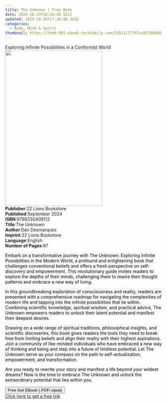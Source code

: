 ```yaml
---
title: The Unknown | Free Book
date: 2024-10-23T18:26:49.521Z
updated: 2024-10-26T17:16:48.343Z
categories:
  - Body, Mind & Spirit
thumbnail: https://thmb-001-ebook.techidaily.com/51011177747ca9219bb0035d9fdd4bfb9b10d7dcface05cb19cd44f84b9b334a.jpg
---
```

<main id="book-container">
  <div class="flex flex-col">
    <div class="book-brief flex-1 py-6 px-4 sm:p-6 md:py-10 md:px-8">
      <!-- brief-->
      <div class="book-brief-main">
        Exploring Infinite Possibilities in a Conformist World
      </div>
    </div>
    <div
      class="book-meta-info flex-1 grid gap-4 col-start-1 col-end-3 row-start-1 sm:mb-6 sm:grid-cols-4 lg:gap-6 lg:col-start-2 lg:row-end-6 lg:row-span-6 lg:mb-0"
    >
      <div
        class="book-meta-info-left place-content-center mt-4 p-4 text-sm leading-6 col-start-2 col-span-2 dark:text-slate-400"
      >
        <img
          class="w-full h-500 object-cover rounded-lg sm:h-255 sm:col-span-2 lg:col-span-full"
          src="https://img-001-ebook.techidaily.com/c50dcc2a0d8541b985a992918109f495561f437f07ceace6f3ef9e865f1c3a49.jpg"
          alt=""
          width="312"
          height="500"
        />
      </div>
      <div
        class="book-meta-info-right mt-2 col-start-1 row-start-2 col-span-3 self-center"
      >
        <!-- meta data  -->
        <div class="flex flex-col px-4 md:px-8">
          <div class="flex-1">
            <strong>Publisher</strong>:<span class="px-2"
              >22 Lions Bookstore</span
            >
          </div>
          <div class="flex-1">
            <strong>Published</strong>:<span class="px-2">September 2024</span>
          </div>
          <div class="flex-1">
            <strong>ISBN</strong>:<span class="px-2">9798330409112</span>
          </div>
          <div class="flex-1">
            <strong>Title</strong>:<span class="px-2">The Unknown</span>
          </div>
          <div class="flex-1">
            <strong>Author</strong>:<span class="px-2">Dan Desmarques</span>
          </div>
          <div class="flex-1">
            <strong>Imprint</strong>:<span class="px-2"
              >22 Lions Bookstore</span
            >
          </div>
          <div class="flex-1">
            <strong>Language</strong>:<span class="px-2">English</span>
          </div>
          <div class="flex-1">
            <strong>Number of Pages</strong>:<span class="px-2">97</span>
          </div>
        </div>
      </div>
    </div>
    <div class="book-description flex-1 py-6 px-4 sm:p-6 md:py-10 md:px-8">
      <div class="book-description-main">
        <div accordion-content="" id="description">
          <p>
            <span style="color: rgb(0, 0, 0)"
              >Embark on a transformative journey with The Unknown: Exploring
              Infinite Possibilities in the Modern World, a profound and
              enlightening book that challenges conventional beliefs and offers
              a fresh perspective on self-discovery and empowerment. This
              revolutionary guide invites readers to explore the depths of their
              minds, challenging them to rewire their thought patterns and
              embrace a new way of living.</span
            >
          </p>
          <p>
            <span style="color: rgb(0, 0, 0)"
              >In this groundbreaking exploration of consciousness and reality,
              readers are presented with a comprehensive roadmap for navigating
              the complexities of modern life and tapping into the infinite
              possibilities that lie within. Combining scientific knowledge,
              spiritual wisdom, and practical advice, The Unknown empowers
              readers to unlock their latent potential and manifest their
              deepest desires.</span
            >
          </p>
          <p>
            <span style="color: rgb(0, 0, 0)"
              >Drawing on a wide range of spiritual traditions, philosophical
              insights, and scientific discoveries, this book gives readers the
              tools they need to break free from limiting beliefs and align
              their reality with their highest aspirations. Join a community of
              like-minded individuals who have embraced a new way of thinking
              and being and step into a future of limitless potential. Let The
              Unknown serve as your compass on the path to self-actualization,
              empowerment, and transformation.&nbsp;</span
            >
          </p>
          <p>
            <span style="color: rgb(0, 0, 0)"
              >Are you ready to rewrite your story and manifest a life beyond
              your wildest dreams? Now is the time to embrace The Unknown and
              unlock the extraordinary potential that lies within you.</span
            >
          </p>
        </div>
        <div class="accordion-fader"></div>
      </div>
    </div>
    <div class="book-excerpts flex-1 py-6 px-4 sm:p-6 md:py-10 md:px-8"></div>
    <div
      class="book-about-author flex-1 py-6 px-4 sm:p-6 md:py-10 md:px-8"
    ></div>
    <div class="book-free-get flex-1 py-6 px-4 sm:p-6 md:py-10 md:px-8">
      <button
        id="btn-free-get"
        class="bg-blue-500 hover:bg-blue-700 text-white font-bold py-2 px-4 rounded"
      >
        Free Get EBook (.PDF/.epub)
      </button>
      <div id="countdown-display" class="px-2 text-lg mt-2"></div>
      <a
        id="free-link"
        class="hidden bg-blue-500 hover:bg-blue-700 text-white font-bold py-2 px-4 rounded"
        href="https://www.ebooks.com/en-us/book/211457845/the-unknown/dan-desmarques/"
        target="_blank"
        >Click here to get a free link</a
      >
    </div>
    <script>
      let countdownTime = 0;
      let countdownInterval = null;
      document
        .getElementById('btn-free-get')
        .addEventListener('click', startCountdown);
      function startCountdown() {
        countdownTime = new Date().getTime() + 60000 * 3;
        countdownInterval = setInterval(updateCountdown, 1000);
        document.getElementById('btn-free-get').disabled = true;
        document
          .getElementById('btn-free-get')
          .classList.add('bg-gray-500', 'cursor-not-allowed');
      }
      function updateCountdown() {
        let currentTime = new Date().getTime();
        let timeLeft = countdownTime - currentTime;
        let secondsLeft = Math.floor(timeLeft / 1000);
        document.getElementById('countdown-display').innerHTML =
          `Remaining time: ${secondsLeft} seconds.`;
        if (secondsLeft <= 0) {
          clearInterval(countdownInterval);
          document.getElementById('btn-free-get').classList.add('hidden');
          document.getElementById('free-link').classList.remove('hidden');
          document.getElementById('countdown-display').innerHTML = '';
        }
      }
    </script>
  </div>
</main>

<ins class="adsbygoogle"
      style="display:block"
      data-ad-client="ca-pub-7571918770474297"
      data-ad-slot="8358498916"
      data-ad-format="auto"
      data-full-width-responsive="true"></ins>
    
